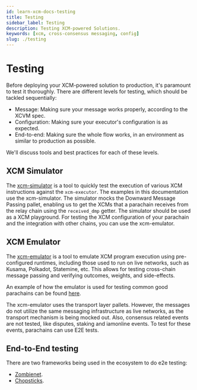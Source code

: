 ```yaml
---
id: learn-xcm-docs-testing
title: Testing
sidebar_label: Testing
description: Testing XCM-powered Solutions.
keywords: [xcm, cross-consensus messaging, config]
slug: ./testing
---
```


# Testing

Before deploying your XCM-powered solution to production, it's paramount to test it thoroughly.
There are different levels for testing, which should be tackled sequentially:

- Message: Making sure your message works properly, according to the XCVM spec.
- Configuration: Making sure your executor's configuration is as expected.
- End-to-end: Making sure the whole flow works, in an environment as similar to production as
  possible.

We'll discuss tools and best practices for each of these levels.

## XCM Simulator

The [xcm-simulator](https://github.com/paritytech/polkadot/tree/master/xcm/xcm-simulator) is a tool
to quickly test the execution of various XCM instructions against the `xcm-executor`. The examples
in this documentation use the xcm-simulator. The simulator mocks the Downward Message Passing
pallet, enabling us to get the XCMs that a parachain receives from the relay chain using the
`received_dmp` getter. The simulator should be used as a XCM playground. For testing the XCM
configuration of your parachain and the integration with other chains, you can use the xcm-emulator.

## XCM Emulator

The [xcm-emulator](https://github.com/paritytech/cumulus/tree/master/xcm/xcm-emulator) is a tool to
emulate XCM program execution using pre-configured runtimes, including those used to run on live
networks, such as Kusama, Polkadot, Statemine, etc. This allows for testing cross-chain message
passing and verifying outcomes, weights, and side-effects.

An example of how the emulator is used for testing common good parachains can be found
[here](https://github.com/paritytech/cumulus/tree/master/parachains/integration-tests/emulated).

The xcm-emulator uses the transport layer pallets. However, the messages do not utilize the same
messaging infrastructure as live networks, as the transport mechanism is being mocked out. Also,
consensus related events are not tested, like disputes, staking and iamonline events. To test for
these events, parachains can use E2E tests.

## End-to-End testing

There are two frameworks being used in the ecosystem to do e2e testing:

- [Zombienet](https://github.com/paritytech/zombienet).
- [Chopsticks](https://github.com/AcalaNetwork/chopsticks).
